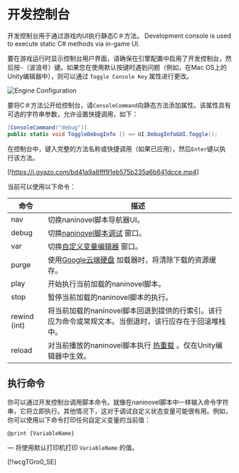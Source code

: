 ﻿# 开发控制台

开发控制台用于通过游戏内UI执行静态C＃方法。
Development console is used to execute static C# methods via in-game UI.

要在游戏运行时显示控制台用户界面，请确保在引擎配置中启用了开发控制台，然后按`~`（波浪号）键。如果您在使用默认按键时遇到问题（例如，在Mac OS上的Unity编辑器中），则可以通过 `Toggle Console Key` 属性进行更改。


![Engine Configuration](https://i.gyazo.com/bc56a837c03d198e2d8141bdebc2e696.png)

要将C＃方法公开给控制台，请`ConsoleCommand`向静态方法添加属性。该属性具有可选的字符串参数，允许设置快捷调用，如下：


```csharp
[ConsoleCommand("debug")]
public static void ToggleDebugInfo () => UI.DebugInfoGUI.Toggle();
```

在控制台中，键入完整的方法名称或快捷调用（如果已应用），然后`Enter`键以执行该方法。


[!https://i.gyazo.com/bd41a9a8fff91eb575b235a6b641dcce.mp4]

当前可以使用以下命令：

命令 | 描述
--- | ---
nav | 切换naninovel脚本导航器UI。
debug | 切换[naninovel脚本调试](/zh/guide/naninovel-scripts#脚本Debug) 窗口。
var | 切换[自定义变量编辑器](/zh/guide/custom-variables#变量debug) 窗口。
purge | 使用[Google云端硬盘](/zh/guide/resource-providers#google-drive) 加载器时，将清除下载的资源缓存。
play | 开始执行当前加载的naninovel脚本。
stop | 暂停当前​​加载的naninovel脚本的执行。
rewind (int) | 将当前加载的naninovel脚本回退到提供的行索引。该行应为命令或常规文本。当倒退时，该行应存在于回滚堆栈中。
reload | 对当前播放的naninovel脚本执行 [热重载](/zh/guide/naninovel-scripts#热加载) 。仅在Unity编辑器中生效。

## 执行命令

你可以通过开发控制台调用脚本命令。就像在naninovel脚本中一样输入命令字符串，它将立即执行。其他情况下，这对于调试自定义状态变量可能很有用。例如，你可以使用以下命令打印任何自定义变量的当前值：

```
@print {VariableName}
```
— 将使用默认打印机打印 `VariableName` 的值。

[!!wcgTGro0_SE]
